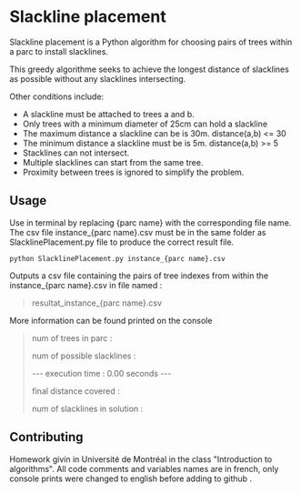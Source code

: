 # Slackline placement

Slackline placement is a Python algorithm for choosing pairs of trees within a parc to install slacklines.

This greedy algorithme seeks to achieve the longest distance of slacklines as possible without any slacklines intersecting.

Other conditions include:

- A slackline must be attached to trees a and b.
- Only trees with a minimum diameter of 25cm can hold a slackline
- The maximum distance a slackline can be is 30m. distance(a,b) <= 30
- The minimum distance a slackline must be is 5m. distance(a,b) >= 5
- Stacklines can not intersect.
- Multiple slacklines can start from the same tree.
- Proximity between trees is ignored to simplify the problem.

## Usage

Use in terminal by replacing {parc name} with the corresponding file name.
The csv file instance\_{parc name}.csv must be in the same folder as SlacklinePlacement.py file to produce the correct result file.

```console
python SlacklinePlacement.py instance_{parc name}.csv
```

Outputs a csv file containing the pairs of tree indexes from within the instance\_{parc name}.csv in file named :

> resultat_instance\_{parc name}.csv

More information can be found printed on the console

> num of trees in parc :
>
> num of possible slacklines :
>
> --- execution time : 0.00 seconds ---
>
> final distance covered :
>
> num of slacklines in solution :

## Contributing

Homework givin in Université de Montréal in the class "Introduction to algorithms".
All code comments and variables names are in french, only console prints were changed to english before adding to github .
